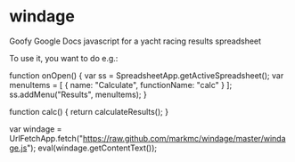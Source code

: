 windage
=======

Goofy Google Docs javascript for a yacht racing results spreadsheet

To use it, you want to do e.g.:

  function onOpen() {
    var ss = SpreadsheetApp.getActiveSpreadsheet();
    var menuItems = [ { name: "Calculate", functionName: "calc" } ];
    ss.addMenu("Results", menuItems);
  }

  function calc() {
    return calculateResults();
  }

  var windage = UrlFetchApp.fetch("https://raw.github.com/markmc/windage/master/windage.js");
  eval(windage.getContentText());
